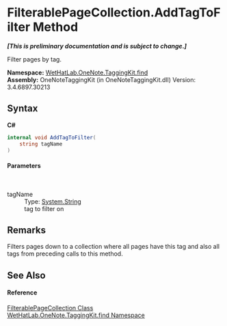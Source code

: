 # FilterablePageCollection.AddTagToFilter Method 
 _**\[This is preliminary documentation and is subject to change.\]**_

Filter pages by tag.

**Namespace:**&nbsp;<a href="0e3a8efd-07d2-1709-b1cd-709153222081">WetHatLab.OneNote.TaggingKit.find</a><br />**Assembly:**&nbsp;OneNoteTaggingKit (in OneNoteTaggingKit.dll) Version: 3.4.6897.30213

## Syntax

**C#**<br />
``` C#
internal void AddTagToFilter(
	string tagName
)
```


#### Parameters
&nbsp;<dl><dt>tagName</dt><dd>Type: <a href="http://msdn2.microsoft.com/en-us/library/s1wwdcbf" target="_blank">System.String</a><br />tag to filter on</dd></dl>

## Remarks
Filters pages down to a collection where all pages have this tag and also all tags from preceding calls to this method.

## See Also


#### Reference
<a href="fd54c106-45a5-9572-9322-dede80a289d0">FilterablePageCollection Class</a><br /><a href="0e3a8efd-07d2-1709-b1cd-709153222081">WetHatLab.OneNote.TaggingKit.find Namespace</a><br />
